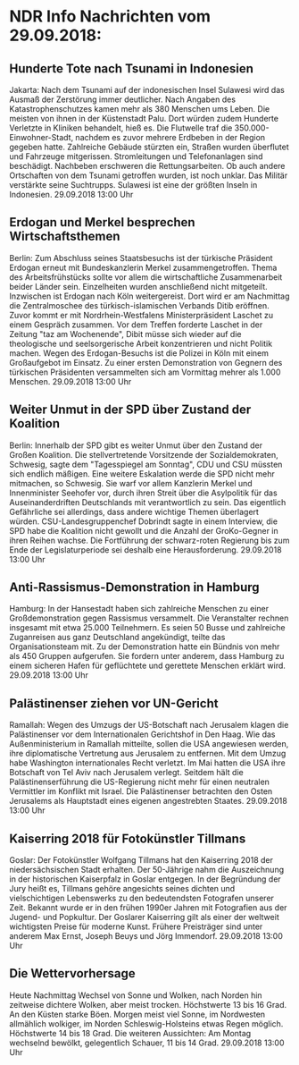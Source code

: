 # NDR Info Nachrichten vom 29.09.2018:


## Hunderte Tote nach Tsunami in Indonesien
Jakarta: Nach dem Tsunami auf der indonesischen Insel Sulawesi wird das Ausmaß der Zerstörung immer deutlicher. Nach Angaben des Katastrophenschutzes kamen mehr als 380 Menschen ums Leben. Die meisten von ihnen in der Küstenstadt Palu. Dort würden zudem Hunderte Verletzte in Kliniken behandelt, hieß es. Die Flutwelle traf die 350.000-Einwohner-Stadt, nachdem es zuvor mehrere Erdbeben in der Region gegeben hatte. Zahlreiche Gebäude stürzten ein, Straßen wurden überflutet und Fahrzeuge mitgerissen. Stromleitungen und Telefonanlagen sind beschädigt. Nachbeben erschweren die Rettungsarbeiten. Ob auch andere Ortschaften von dem Tsunami getroffen wurden, ist noch unklar. Das Militär verstärkte seine Suchtrupps. Sulawesi ist eine der größten Inseln in Indonesien. 29.09.2018 13:00 Uhr 

## Erdogan und Merkel besprechen Wirtschaftsthemen
Berlin: Zum Abschluss seines Staatsbesuchs ist der türkische Präsident Erdogan erneut mit Bundeskanzlerin Merkel zusammengetroffen. Thema des Arbeitsfrühstücks sollte vor allem die wirtschaftliche Zusammenarbeit beider Länder sein. Einzelheiten wurden anschließend nicht mitgeteilt. Inzwischen ist Erdogan nach Köln weitergereist. Dort wird er am Nachmittag die Zentralmoschee des türkisch-islamischen Verbands Ditib eröffnen. Zuvor kommt er mit Nordrhein-Westfalens Ministerpräsident Laschet zu einem Gespräch zusammen. Vor dem Treffen forderte Laschet in der Zeitung "taz am Wochenende", Dibit müsse sich wieder auf die theologische und seelsorgerische Arbeit konzentrieren und nicht Politik machen. Wegen des Erdogan-Besuchs ist die Polizei in Köln mit einem Großaufgebot im Einsatz. Zu einer ersten Demonstration von Gegnern des türkischen Präsidenten versammelten sich am Vormittag mehrer als 1.000 Menschen. 29.09.2018 13:00 Uhr 

## Weiter Unmut in der SPD über Zustand der Koalition
Berlin: Innerhalb der SPD gibt es weiter Unmut über den Zustand der Großen Koalition. Die stellvertretende Vorsitzende der Sozialdemokraten, Schwesig, sagte dem "Tagesspiegel am Sonntag", CDU und CSU müssten sich endlich mäßigen. Eine weitere Eskalation werde die SPD nicht mehr mitmachen, so Schwesig. Sie warf vor allem Kanzlerin Merkel und Innenminister Seehofer vor, durch ihren Streit über die Asylpolitik für das Auseinanderdriften Deutschlands mit verantwortlich zu sein. Das eigentlich Gefährliche sei allerdings, dass andere wichtige Themen überlagert würden. CSU-Landesgruppenchef Dobrindt sagte in einem Interview, die SPD habe die Koalition nicht gewollt und die Anzahl der GroKo-Gegner in ihren Reihen wachse. Die Fortführung der schwarz-roten Regierung bis zum Ende der Legislaturperiode sei deshalb eine Herausforderung. 29.09.2018 13:00 Uhr 

## Anti-Rassismus-Demonstration in Hamburg
Hamburg: In der Hansestadt haben sich zahlreiche Menschen zu einer Großdemonstration gegen Rassismus versammelt. Die Veranstalter rechnen insgesamt mit etwa 25.000 Teilnehmern. Es seien 50 Busse und zahlreiche Zuganreisen aus ganz Deutschland angekündigt, teilte das Organisationsteam mit. Zu der Demonstration hatte ein Bündnis von mehr als 450 Gruppen aufgerufen. Sie fordern unter anderem, dass Hamburg zu einem sicheren Hafen für geflüchtete und gerettete Menschen erklärt wird. 29.09.2018 13:00 Uhr 

## Palästinenser ziehen vor UN-Gericht
Ramallah: Wegen des Umzugs der US-Botschaft nach Jerusalem klagen die Palästinenser vor dem Internationalen Gerichtshof in Den Haag. Wie das Außenministerium in Ramallah mitteilte, sollen die USA angewiesen werden, ihre diplomatische Vertretung aus Jerusalem zu entfernen. Mit dem Umzug habe Washington internationales Recht verletzt. Im Mai hatten die USA ihre Botschaft von Tel Aviv nach Jerusalem verlegt. Seitdem hält die Palästinenserführung die US-Regierung nicht mehr für einen neutralen Vermittler im Konflikt mit Israel. Die Palästinenser betrachten den Osten Jerusalems als Hauptstadt eines eigenen angestrebten Staates. 29.09.2018 13:00 Uhr 

## Kaiserring 2018 für Fotokünstler Tillmans
Goslar: Der Fotokünstler Wolfgang Tillmans hat den Kaiserring 2018 der niedersächsischen Stadt erhalten. Der 50-Jährige nahm die Auszeichnung in der historischen Kaiserpfalz in Goslar entgegen. In der Begründung der Jury heißt es, Tillmans gehöre angesichts seines dichten und vielschichtigen Lebenswerks zu den bedeutendsten Fotografen unserer Zeit. Bekannt wurde er in den frühen 1990er Jahren mit Fotografien aus der Jugend- und Popkultur. Der Goslarer Kaiserring gilt als einer der weltweit wichtigsten Preise für moderne Kunst. Frühere Preisträger sind unter anderem Max Ernst, Joseph Beuys und Jörg Immendorf. 29.09.2018 13:00 Uhr 

## Die Wettervorhersage
Heute Nachmittag Wechsel von Sonne und Wolken, nach Norden hin zeitweise dichtere Wolken, aber meist trocken. Höchstwerte 13 bis 16 Grad. An den Küsten starke Böen. Morgen meist viel Sonne, im Nordwesten allmählich wolkiger, im Norden Schleswig-Holsteins etwas Regen möglich. Höchstwerte 14 bis 18 Grad. Die weiteren Aussichten: Am Montag wechselnd bewölkt, gelegentlich Schauer, 11 bis 14 Grad. 29.09.2018 13:00 Uhr 
